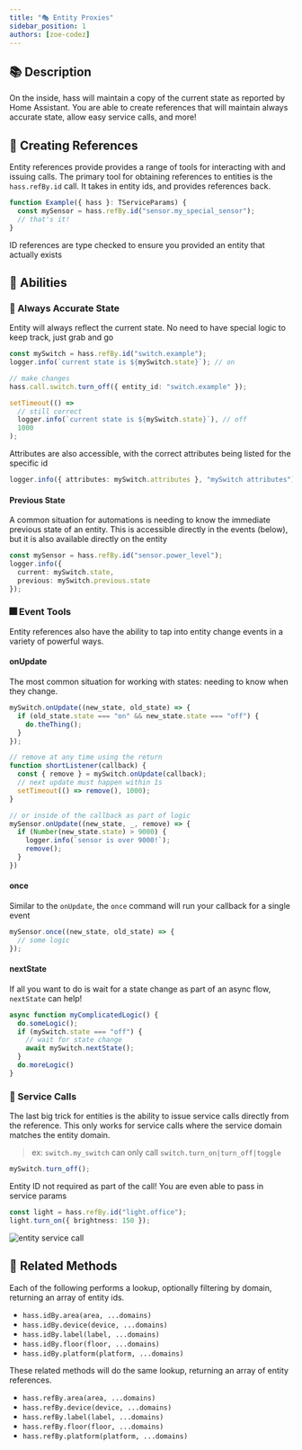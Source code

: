 ```yaml
---
title: "🎭 Entity Proxies"
sidebar_position: 1
authors: [zoe-codez]
---
```

## 📚 Description

On the inside, hass will maintain a copy of the current state as reported by Home Assistant.
You are able to create references that will maintain always accurate state, allow easy service calls, and more!

## 📝 Creating References

Entity references provide provides a range of tools for interacting with and issuing calls.
The primary tool for obtaining references to entities is the `hass.refBy.id` call.
It takes in entity ids, and provides references back.

```typescript
function Example({ hass }: TServiceParams) {
  const mySensor = hass.refBy.id("sensor.my_special_sensor");
  // that's it!
}
```

ID references are type checked to ensure you provided an entity that actually exists

## 💪 Abilities

### 🔮 Always Accurate State

Entity will always reflect the current state. No need to have special logic to keep track, just grab and go

```typescript
const mySwitch = hass.refBy.id("switch.example");
logger.info(`current state is ${mySwitch.state}`); // on

// make changes
hass.call.switch.turn_off({ entity_id: "switch.example" });

setTimeout(() =>
  // still correct
  logger.info(`current state is ${mySwitch.state}`), // off
  1000
);
```

Attributes are also accessible, with the correct attributes being listed for the specific id

```typescript
logger.info({ attributes: mySwitch.attributes }, "mySwitch attributes")
```

#### Previous State

A common situation for automations is needing to know the immediate previous state of an entity.
This is accessible directly in the events (below), but it is also available directly on the entity

```typescript
const mySensor = hass.refBy.id("sensor.power_level");
logger.info({
  current: mySwitch.state,
  previous: mySwitch.previous.state
});
```

### 🎆 Event Tools

Entity references also have the ability to tap into entity change events in a variety of powerful ways.

#### onUpdate

The most common situation for working with states: needing to know when they change.

```typescript
mySwitch.onUpdate((new_state, old_state) => {
  if (old_state.state === "on" && new_state.state === "off") {
    do.theThing();
  }
});

// remove at any time using the return
function shortListener(callback) {
  const { remove } = mySwitch.onUpdate(callback);
  // next update must happen within 1s
  setTimeout(() => remove(), 1000);
}

// or inside of the callback as part of logic
mySensor.onUpdate((new_state, _, remove) => {
  if (Number(new_state.state) > 9000) {
    logger.info(`sensor is over 9000!`);
    remove();
  }
})
```

#### once

Similar to the `onUpdate`, the `once` command will run your callback for a single event

```typescript
mySensor.once((new_state, old_state) => {
  // some logic
});
```

#### nextState

If all you want to do is wait for a state change as part of an async flow, `nextState` can help!

```typescript
async function myComplicatedLogic() {
  do.someLogic();
  if (mySwitch.state === "off") {
    // wait for state change
    await mySwitch.nextState();
  }
  do.moreLogic()
}
```

### 📣 Service Calls

The last big trick for entities is the ability to issue service calls directly from the reference.
This only works for service calls where the service domain matches the entity domain.

> ex: `switch.my_switch` can only call `switch.turn_on|turn_off|toggle`

```typescript
mySwitch.turn_off();
```

Entity ID not required as part of the call!
You are even able to pass in service params

```typescript
const light = hass.refBy.id("light.office");
light.turn_on({ brightness: 150 });
```

![entity service call](/img/entity_service_call.png)

## 💒 Related Methods

Each of the following performs a lookup, optionally filtering by domain, returning an array of entity ids.

- `hass.idBy.area(area, ...domains)`
- `hass.idBy.device(device, ...domains)`
- `hass.idBy.label(label, ...domains)`
- `hass.idBy.floor(floor, ...domains)`
- `hass.idBy.platform(platform, ...domains)`

These related methods will do the same lookup, returning an array of entity references.

- `hass.refBy.area(area, ...domains)`
- `hass.refBy.device(device, ...domains)`
- `hass.refBy.label(label, ...domains)`
- `hass.refBy.floor(floor, ...domains)`
- `hass.refBy.platform(platform, ...domains)`
